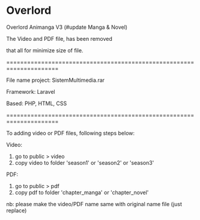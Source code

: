 # Overlord
Overlord Animanga V3 (#update Manga & Novel)

The Video and PDF file, has been removed

that all for minimize size of file.

=====================================================================

File name project: SistemMultimedia.rar

Framework: Laravel

Based: PHP, HTML, CSS

=====================================================================

To adding video or PDF files, following steps below:

Video:
1. go to public > video 
2. copy video to folder 'season1' or 'season2' or 'season3' 

PDF:
1. go to public > pdf 
2. copy pdf to folder 'chapter_manga' or 'chapter_novel'

nb: please make the video/PDF name same with original name file (just replace)
